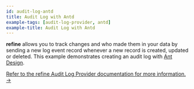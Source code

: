 ```yaml
---
id: audit-log-antd
title: Audit Log with Antd
example-tags: [audit-log-provider, antd]
example-title: Audit Log with Antd
---
```


**refine** allows you to track changes and who made them in your data by sending a new log event record whenever a new record is created, updated or deleted. This example demonstrates creating an audit log with [Ant Design](https://ant.design/).

[Refer to the refine Audit Log Provider documentation for more information. →](/docs/core/providers/audit-log-provider/index)

<CodeSandboxExample path="antd-audit-log" />
